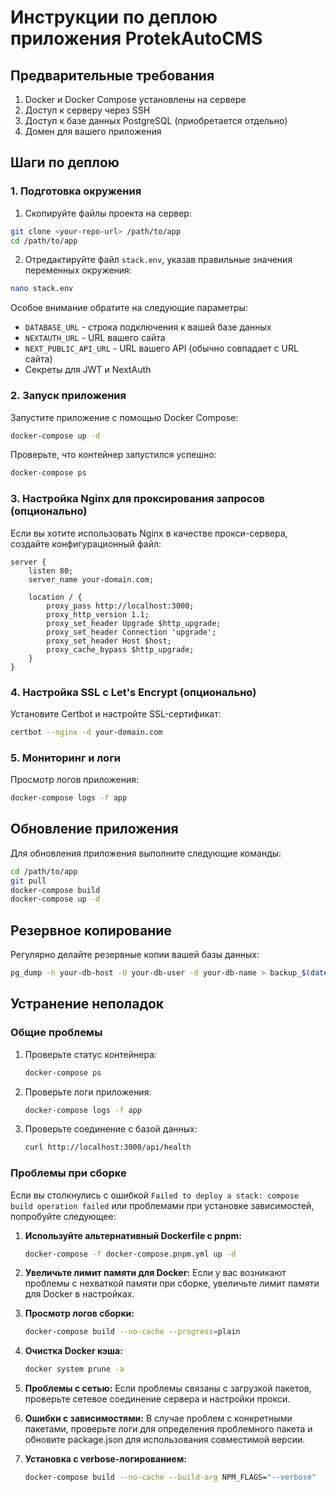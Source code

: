 # Инструкции по деплою приложения ProtekAutoCMS

## Предварительные требования

1. Docker и Docker Compose установлены на сервере
2. Доступ к серверу через SSH
3. Доступ к базе данных PostgreSQL (приобретается отдельно)
4. Домен для вашего приложения

## Шаги по деплою

### 1. Подготовка окружения

1. Скопируйте файлы проекта на сервер:
```bash
git clone <your-repo-url> /path/to/app
cd /path/to/app
```

2. Отредактируйте файл `stack.env`, указав правильные значения переменных окружения:
```bash
nano stack.env
```

Особое внимание обратите на следующие параметры:
- `DATABASE_URL` - строка подключения к вашей базе данных
- `NEXTAUTH_URL` - URL вашего сайта
- `NEXT_PUBLIC_API_URL` - URL вашего API (обычно совпадает с URL сайта)
- Секреты для JWT и NextAuth

### 2. Запуск приложения

Запустите приложение с помощью Docker Compose:
```bash
docker-compose up -d
```

Проверьте, что контейнер запустился успешно:
```bash
docker-compose ps
```

### 3. Настройка Nginx для проксирования запросов (опционально)

Если вы хотите использовать Nginx в качестве прокси-сервера, создайте конфигурационный файл:

```nginx
server {
    listen 80;
    server_name your-domain.com;

    location / {
        proxy_pass http://localhost:3000;
        proxy_http_version 1.1;
        proxy_set_header Upgrade $http_upgrade;
        proxy_set_header Connection 'upgrade';
        proxy_set_header Host $host;
        proxy_cache_bypass $http_upgrade;
    }
}
```

### 4. Настройка SSL с Let's Encrypt (опционально)

Установите Certbot и настройте SSL-сертификат:
```bash
certbot --nginx -d your-domain.com
```

### 5. Мониторинг и логи

Просмотр логов приложения:
```bash
docker-compose logs -f app
```

## Обновление приложения

Для обновления приложения выполните следующие команды:
```bash
cd /path/to/app
git pull
docker-compose build
docker-compose up -d
```

## Резервное копирование

Регулярно делайте резервные копии вашей базы данных:
```bash
pg_dump -h your-db-host -U your-db-user -d your-db-name > backup_$(date +%Y%m%d).sql
```

## Устранение неполадок

### Общие проблемы

1. Проверьте статус контейнера:
   ```bash
   docker-compose ps
   ```

2. Проверьте логи приложения:
   ```bash
   docker-compose logs -f app
   ```

3. Проверьте соединение с базой данных:
   ```bash
   curl http://localhost:3000/api/health
   ```

### Проблемы при сборке

Если вы столкнулись с ошибкой `Failed to deploy a stack: compose build operation failed` или проблемами при установке зависимостей, попробуйте следующее:

1. **Используйте альтернативный Dockerfile с pnpm:**
   ```bash
   docker-compose -f docker-compose.pnpm.yml up -d
   ```

2. **Увеличьте лимит памяти для Docker:**
   Если у вас возникают проблемы с нехваткой памяти при сборке, увеличьте лимит памяти для Docker в настройках.

3. **Просмотр логов сборки:**
   ```bash
   docker-compose build --no-cache --progress=plain
   ```

4. **Очистка Docker кэша:**
   ```bash
   docker system prune -a
   ```

5. **Проблемы с сетью:**
   Если проблемы связаны с загрузкой пакетов, проверьте сетевое соединение сервера и настройки прокси.

6. **Ошибки с зависимостями:**
   В случае проблем с конкретными пакетами, проверьте логи для определения проблемного пакета и обновите package.json для использования совместимой версии.

7. **Установка с verbose-логированием:**
   ```bash
   docker-compose build --no-cache --build-arg NPM_FLAGS="--verbose"
   ``` 